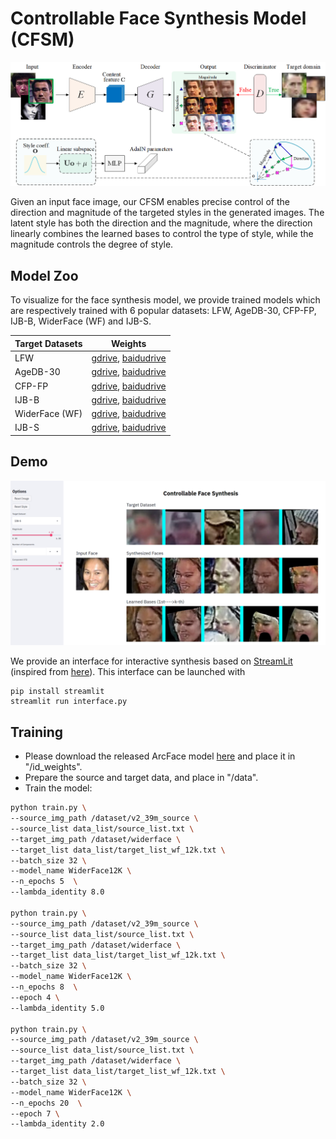 # Controllable Face Synthesis Model (CFSM)

<center><img src="docs/teaser.png" width="700px" /></center>

Given an input face image, our CFSM enables precise control of the direction and magnitude of the targeted styles in the generated images. The latent style has both the direction and the magnitude, where the direction linearly combines the learned bases to control the type of style, while the magnitude controls the degree of style. 

## Model Zoo

To visualize for the face synthesis model, we provide trained models which are respectively trained with 6 popular datasets: LFW, AgeDB-30, CFP-FP, IJB-B, WiderFace (WF) and IJB-S. 

| Target Datasets | Weights                                                      |
| --------------- | ------------------------------------------------------------ |
| LFW             | [gdrive](https://drive.google.com/file/d/1uSgdAX_C8bAno2y9V5gwa8ITRtQxmVE1/view?usp=sharing), [baidudrive]() |
| AgeDB-30        | [gdrive](https://drive.google.com/file/d/1074cg1kV5uku2DoQdZONyoehT4R1reaf/view?usp=sharing), [baidudrive]() |
| CFP-FP          | [gdrive](https://drive.google.com/file/d/19GOGU2FkOFY7QsgbpyoC0wYTApXEdGzJ/view?usp=sharing), [baidudrive]() |
| IJB-B           | [gdrive](https://drive.google.com/file/d/1TSxUxNkdI4paFESHwnIxE6DfNWF0XqCg/view?usp=sharing), [baidudrive]() |
| WiderFace (WF)  | [gdrive](https://drive.google.com/file/d/163cBsS3n7gI-2iIWFu2rlaPPmDtMYGH4/view?usp=sharing), [baidudrive]() |
| IJB-S           | [gdrive](https://drive.google.com/file/d/1jFTnZcguO-HYeFXfFyn9-qOLY3sgCxhs/view?usp=sharing), [baidudrive]() |

## Demo

<center><img src="docs/demo.png" width="700px" /></center>

We provide an interface for interactive synthesis based on [StreamLit](https://www.streamlit.io/) (inspired from [here](https://github.com/genforce/sefa)). This interface can be launched with

```
pip install streamlit
streamlit run interface.py
```

## Training

* Please download the released ArcFace model [here](https://drive.google.com/file/d/1GZjPokFv5zXIxol3eZnuByJ0iwDv8inQ/view?usp=sharing) and place it in "/id_weights".
* Prepare the source and target data, and place in "/data".
* Train the model:

```bash
python train.py \
--source_img_path /dataset/v2_39m_source \
--source_list data_list/source_list.txt \
--target_img_path /dataset/widerface \
--target_list data_list/target_list_wf_12k.txt \
--batch_size 32 \
--model_name WiderFace12K \
--n_epochs 5  \
--lambda_identity 8.0   

python train.py \
--source_img_path /dataset/v2_39m_source \
--source_list data_list/source_list.txt \
--target_img_path /dataset/widerface \
--target_list data_list/target_list_wf_12k.txt \
--batch_size 32 \
--model_name WiderFace12K \
--n_epochs 8  \
--epoch 4 \
--lambda_identity 5.0   

python train.py \
--source_img_path /dataset/v2_39m_source \
--source_list data_list/source_list.txt \
--target_img_path /dataset/widerface \
--target_list data_list/target_list_wf_12k.txt \
--batch_size 32 \
--model_name WiderFace12K \
--n_epochs 20  \
--epoch 7 \
--lambda_identity 2.0   
```
